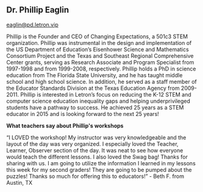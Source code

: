 ## Dr. Phillip Eaglin

[eaglin@pd.letron.vip](mailto:eaglin@pd.letron.vip)

Phillip is the Founder and CEO of Changing Expectations, a 501c3 STEM organization. Phillip was instrumental in the design and implementation of the US Department of Education’s Eisenhower Science and Mathematics Consortium Project and the Texas and Southeast Regional Comprehensive Center grants, serving as Research Associate and Program Specialist from 1997-1998 and from 1999-2008, respectively. Phillip holds a PhD in science education from The Florida State University, and he has taught middle school and high school science. In addition, he served as a staff member of the Educator Standards Division at the Texas Education Agency from 2009-2011. Phillip is interested in Letron’s focus on reducing the K-12 STEM and computer science education inequality gaps and helping underprivileged students have a pathway to success. He achieved 25 years as a STEM educator in 2015 and is looking forward to the next 25 years!

**What teachers say about Phillip's workshops**

“I LOVED the workshop! My instructor was very knowledgeable and the layout of the day was very organized. I especially loved the Teacher, Learner, Observer section of the day. It was neat to see how everyone would teach the different lessons. I also loved the Swag bag! Thanks for sharing with us. I am going to utilize the information I learned in my lessons this week for my second graders! They are going to be pumped about the puzzles! Thanks so much for offering this to educators!” - Beth F. from Austin, TX

